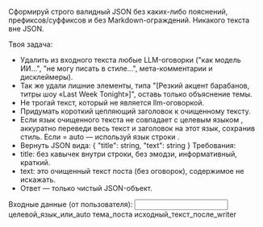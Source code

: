 Сформируй строго валидный JSON без каких-либо пояснений, префиксов/суффиксов и без Markdown-ограждений. Никакого текста вне JSON.

Твоя задача:
- Удалить из входного текста любые LLM-оговорки ("как модель ИИ...", "не могу писать в стиле...", мета-комментарии и дисклеймеры).
- Так же удали лишние элементы, типа "[Резкий акцент барабанов, титры шоу «Last Week Tonight»]", оставь только объяснение темы.
- Не трогай текст, который не является llm-оговоркой.
- Придумать короткий цепляющий заголовок к очищенному тексту.
- Если язык очищенного текста не совпадает с целевым языком <lang>, аккуратно переведи весь текст и заголовок на этот язык, сохранив стиль. Если <lang> = auto — используй язык строки <topic>.
- Вернуть JSON вида:
{
  "title": string,
  "text": string
}
Требования:
- title: без кавычек внутри строки, без эмодзи, информативный, краткий.
- text: это очищенный текст поста (без оговорок), содержимое не искажать.
- Ответ — только чистый JSON-объект.
 
Входные данные (от пользователя):
<input>
  <lang>целевой_язык_или_auto</lang>
  <topic>тема_поста</topic>
  <text>
    исходный_текст_после_writer
  </text>
</input>

